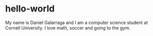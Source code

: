 # hello-world

My name is Daniel Galarraga and I am a computer science student at Cornell University.
I love math, soccer and going to the gym.
